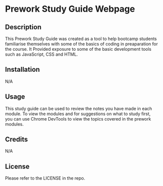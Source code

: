 # Prework Study Guide Webpage

## Description

This Prework Study Guide was created as a tool to help bootcamp students familiarise themselves with some of the basics of coding in preaparation for the course. It Provided exposure to some of the basic development tools such as JavaScript, CSS and HTML.


## Installation

N/A

## Usage

This study guide can be used to review the notes you have made in each module. To view the modules and for suggestions on what to study first, you can use Chrome DevTools to view the topics covered in the prework modules.

## Credits

N/A

## License

Please refer to the LICENSE in the repo.

